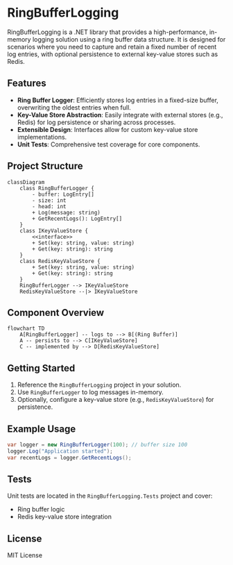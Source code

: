 # RingBufferLogging

RingBufferLogging is a .NET library that provides a high-performance, in-memory logging solution using a ring buffer data structure. It is designed for scenarios where you need to capture and retain a fixed number of recent log entries, with optional persistence to external key-value stores such as Redis.

## Features
- **Ring Buffer Logger**: Efficiently stores log entries in a fixed-size buffer, overwriting the oldest entries when full.
- **Key-Value Store Abstraction**: Easily integrate with external stores (e.g., Redis) for log persistence or sharing across processes.
- **Extensible Design**: Interfaces allow for custom key-value store implementations.
- **Unit Tests**: Comprehensive test coverage for core components.

## Project Structure

```mermaid
classDiagram
    class RingBufferLogger {
        - buffer: LogEntry[]
        - size: int
        - head: int
        + Log(message: string)
        + GetRecentLogs(): LogEntry[]
    }
    class IKeyValueStore {
        <<interface>>
        + Set(key: string, value: string)
        + Get(key: string): string
    }
    class RedisKeyValueStore {
        + Set(key: string, value: string)
        + Get(key: string): string
    }
    RingBufferLogger --> IKeyValueStore
    RedisKeyValueStore --|> IKeyValueStore
```

## Component Overview

```mermaid
flowchart TD
    A[RingBufferLogger] -- logs to --> B[(Ring Buffer)]
    A -- persists to --> C[IKeyValueStore]
    C -- implemented by --> D[RedisKeyValueStore]
```

## Getting Started

1. Reference the `RingBufferLogging` project in your solution.
2. Use `RingBufferLogger` to log messages in-memory.
3. Optionally, configure a key-value store (e.g., `RedisKeyValueStore`) for persistence.

## Example Usage

```csharp
var logger = new RingBufferLogger(100); // buffer size 100
logger.Log("Application started");
var recentLogs = logger.GetRecentLogs();
```

## Tests
Unit tests are located in the `RingBufferLogging.Tests` project and cover:
- Ring buffer logic
- Redis key-value store integration

## License
MIT License

